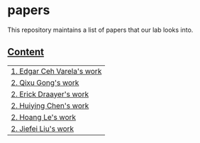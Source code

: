 # papers
This repository maintains a list of papers that our lab looks into. 

## [Content](#content)

<table>
<tr><td colspan="2"><a href="#Edgar">1. Edgar Ceh Varela's work</a></td></tr> 
<tr><td colspan="2"><a href="#Qixu">2. Qixu Gong's work</a></td></tr>
<tr><td colspan="2"><a href="#Erick">2. Erick Draayer's work</a></td></tr>
<tr><td colspan="2"><a href="#Huiying">2. Huiying Chen's work</a></td></tr>
<tr><td colspan="2"><a href="#Trung">2. Hoang Le's work</a></td></tr>
<tr><td colspan="2"><a href="#Jiefei">2. Jiefei Liu's work</a></td></tr>